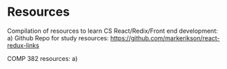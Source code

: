 # Resources
Compilation of resources to learn CS 
React/Redix/Front end development: 
a) Github Repo for study resources: https://github.com/markerikson/react-redux-links

COMP 382 resources:
a)
